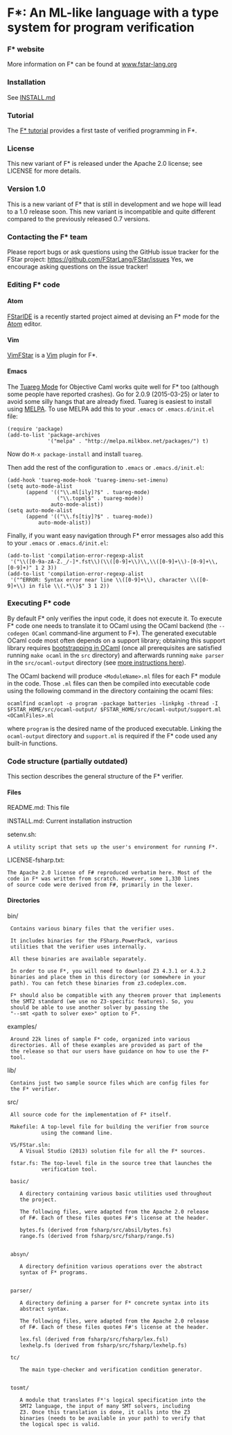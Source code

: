 F*: An ML-like language with a type system for program verification
===================================================================

### F\* website

More information on F\* can be found at www.fstar-lang.org

### Installation

See [INSTALL.md]

[INSTALL.md]: https://github.com/FStarLang/FStar/blob/master/INSTALL.md

### Tutorial

The [F\* tutorial] provides a first taste of verified programming in F*.

[F\* tutorial]: https://www.fstar-lang.org/tutorial/

### License

This new variant of F* is released under the Apache 2.0 license;
see LICENSE for more details.

### Version 1.0

This is a new variant of F* that is still in development and we
hope will lead to a 1.0 release soon. This new variant is
incompatible and quite different compared to the previously
released 0.7 versions.

### Contacting the F* team

Please report bugs or ask questions using the GitHub issue tracker for
the FStar project:
https://github.com/FStarLang/FStar/issues
Yes, we encourage asking questions on the issue tracker!

### Editing F* code

#### Atom

[FStarIDE] is a recently started project aimed at devising an F* mode
for the [Atom] editor.

[Atom]: https://atom.io/
[FStarIDE]: https://github.com/FStarLang/FStarIDE

#### Vim

[VimFStar] is a [Vim] plugin for F*.

[Vim]: http://www.vim.org/
[VimFStar]: https://github.com/FStarLang/VimFStar

#### Emacs

The [Tuareg Mode] for Objective Caml works quite well for F* too
(although some people have reported crashes).
Go for 2.0.9 (2015-03-25) or later to avoid some silly hangs that
are already fixed.
Tuareg is easiest to install using [MELPA].
To use MELPA add this to your `.emacs` or `.emacs.d/init.el` file:
```elisp
(require 'package)
(add-to-list 'package-archives
             '("melpa" . "http://melpa.milkbox.net/packages/") t)
```
Now do `M-x package-install` and install `tuareg`.

Then add the rest of the configuration to `.emacs` or `.emacs.d/init.el`:
```elisp
(add-hook 'tuareg-mode-hook 'tuareg-imenu-set-imenu)
(setq auto-mode-alist
      (append '(("\\.ml[ily]?$" . tuareg-mode)
                ("\\.topml$" . tuareg-mode))
              auto-mode-alist))
(setq auto-mode-alist 
      (append '(("\\.fs[tiy]?$" . tuareg-mode))
          auto-mode-alist))
```
Finally, if you want easy navigation through F* error messages also
add this to your `.emacs` or `.emacs.d/init.el`:
```elisp
(add-to-list 'compilation-error-regexp-alist
 '("\\([0-9a-zA-Z._/-]*.fst\\)(\\([0-9]+\\)\\,\\([0-9]+\\)-[0-9]+\\,[0-9]+)" 1 2 3))
(add-to-list 'compilation-error-regexp-alist
 '("^ERROR: Syntax error near line \\([0-9]+\\), character \\([0-9]+\\) in file \\(.*\\)$" 3 1 2))
```

[Tuareg Mode]: https://github.com/ocaml/tuareg
[MELPA]: http://melpa.org

### Executing F* code

By default F* only verifies the input code, it does not execute it.
To execute F* code one needs to translate it to OCaml
using the OCaml backend (the `--codegen OCaml` command-line argument to F*).
The generated executable OCaml code most often depends on a support library;
obtaining this support library requires
[bootstrapping in OCaml](https://github.com/FStarLang/FStar/blob/master/INSTALL.md#bootstrapping-the-compiler-in-ocaml)
(once all prerequisites are satisfied running `make ocaml` in the
`src` directory)
and afterwards running `make parser` in the `src/ocaml-output` directory
(see [more instructions here]).

[more instructions here]: https://github.com/FStarLang/FStar/blob/master/INSTALL.md\#creating-binary-packages-for-your-platform

The OCaml backend will produce `<ModuleName>.ml` files for each F*
module in the code.
Those `.ml` files can then be compiled into executable code using the
following command in the directory containing the ocaml files:

```
ocamlfind ocamlopt -o program -package batteries -linkpkg -thread -I $FSTAR_HOME/src/ocaml-output/ $FSTAR_HOME/src/ocaml-output/support.ml <OCamlFiles>.ml
```
where `program` is the desired name of the produced executable.
Linking the `ocaml-output` directory and `support.ml` is required if
the F* code used any built-in functions.

### Code structure (partially outdated)

This section describes the general structure of the F* verifier.

#### Files

  README.md: 
    This file

  INSTALL.md: 
    Current installation instruction

  setenv.sh: 

    A utility script that sets up the user's environment for running F*.

  LICENSE-fsharp.txt:  

    The Apache 2.0 license of F# reproduced verbatim here. Most of the 
    code in F* was written from scratch. However, some 1,330 lines
    of source code were derived from F#, primarily in the lexer.

#### Directories

  bin/

     Contains various binary files that the verifier uses. 

     It includes binaries for the FSharp.PowerPack, various
     utilities that the verifier uses internally. 

     All these binaries are available separately. 

     In order to use F*, you will need to download Z3 4.3.1 or 4.3.2
     binaries and place them in this directory (or somewhere in your
     path). You can fetch these binaries from z3.codeplex.com.

     F* should also be compatible with any theorem prover that implements
     the SMT2 standard (we use no Z3-specific features). So, you 
     should be able to use another solver by passing the 
     "--smt <path to solver exe>" option to F*.
     
     
  examples/
  
     Around 22k lines of sample F* code, organized into various
     directories. All of these examples are provided as part of the
     the release so that our users have guidance on how to use the F*
     tool. 

  lib/

     Contains just two sample source files which are config files for
     the F* verifier.

  src/
  
     All source code for the implementation of F* itself. 

     Makefile: A top-level file for building the verifier from source
               using the command line.
     
     VS/FStar.sln:
        A Visual Studio (2013) solution file for all the F* sources.

     fstar.fs: The top-level file in the source tree that launches the
               verification tool.

     basic/

        A directory containing various basic utilities used throughout
        the project.

        The following files, were adapted from the Apache 2.0 release
        of F#. Each of these files quotes F#'s license at the header.

        bytes.fs (derived from fsharp/src/absil/bytes.fs)
        range.fs (derived from fsharp/src/fsharp/range.fs)


     absyn/

        A directory definition various operations over the abstract
        syntax of F* programs. 


     parser/

        A directory defining a parser for F* concrete syntax into its
        abstract syntax. 

        The following files, were adapted from the Apache 2.0 release
        of F#. Each of these files quotes F#'s license at the header.

        lex.fsl (derived from fsharp/src/fsharp/lex.fsl)
        lexhelp.fs (derived from fsharp/src/fsharp/lexhelp.fs)

     tc/
     
        The main type-checker and verification condition generator.


     tosmt/
     
        A module that translates F*'s logical specification into the
        SMT2 language, the input of many SMT solvers, including
        Z3. Once this translation is done, it calls into the Z3
        binaries (needs to be available in your path) to verify that
        the logical spec is valid.

     
